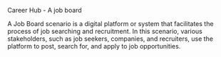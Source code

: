 Career Hub - A job board

A Job Board scenario is a digital platform or system that facilitates the process of job searching and 
recruitment. In this scenario, various stakeholders, such as job seekers, companies, and recruiters, use 
the platform to post, search for, and apply to job opportunities.
